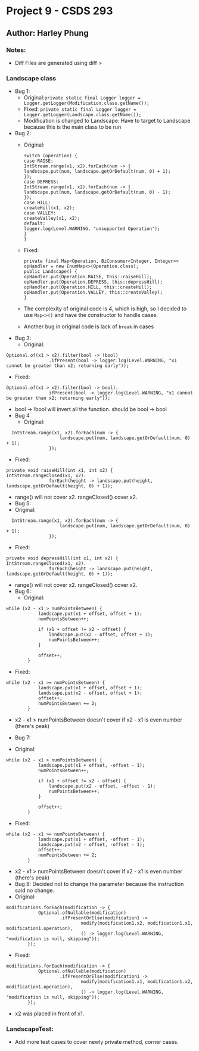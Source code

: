 # Project 9 - CSDS 293
## Author: Harley Phung

### Notes: 
- Diff Files are generated using diff <original> <fixed> > <fileName>

### Landscape class
* Bug 1: 
  * Original:```private static final Logger logger = Logger.getLogger(Modification.class.getName());```
  * Fixed: ```private static final Logger logger = Logger.getLogger(Landscape.class.getName());```
  * Modification is changed to Landscape: Have to target to Landscape because this is the main class to be run
* Bug 2: 
  * Original: 

    ```
    switch (operation) {
    case RAISE:
    IntStream.range(x1, x2).forEach(num -> {
    landscape.put(num, landscape.getOrDefault(num, 0) + 1);
    });
    case DEPRESS:
    IntStream.range(x1, x2).forEach(num -> {
    landscape.put(num, landscape.getOrDefault(num, 0) - 1);
    });
    case HILL:
    createHill(x1, x2);
    case VALLEY:
    createValley(x1, x2);
    default:
    logger.log(Level.WARNING, "unsupported Operation");
    }
    }
    ```

  * Fixed:
    ```
    private final Map<Operation, BiConsumer<Integer, Integer>> opHandler = new EnumMap<>(Operation.class);
    public Landscape() {
    opHandler.put(Operation.RAISE, this::raiseHill);
    opHandler.put(Operation.DEPRESS, this::depressHill);
    opHandler.put(Operation.HILL, this::createHill);
    opHandler.put(Operation.VALLEY, this::createValley);
    }
    ```

  * The complexity of original code is 4, which is high, so I decided to use ```Map<>()``` and have the constructor to handle cases.
  * Another bug in original code is lack of ```break``` in cases
* Bug 3:
  * Original:
```
Optional.of(x1 > x2).filter(bool -> !bool)
                .ifPresent(bool -> logger.log(Level.WARNING, "x1 cannot be greater than x2; returning early")); 
```
  * Fixed: 
``` 
Optional.of(x1 > x2).filter(bool -> bool).
                ifPresent(bool -> logger.log(Level.WARNING, "x1 cannot be greater than x2; returning early"));
```
  * bool -> !bool will invert all the function. should be bool -> bool
* Bug 4
  * Original: 
```
  IntStream.range(x1, x2).forEach(num -> {
                    landscape.put(num, landscape.getOrDefault(num, 0) + 1);
                });
```
  * Fixed:
```
private void raiseHill(int x1, int x2) {
IntStream.rangeClosed(x1, x2).
                forEach(height -> landscape.put(height, landscape.getOrDefault(height, 0) + 1));
```
  * range() will not cover x2. rangeClosed() cover x2.
* Bug 5: 
* Original:
```
  IntStream.range(x1, x2).forEach(num -> {
                    landscape.put(num, landscape.getOrDefault(num, 0) + 1);
                });
```
* Fixed:
```
private void depressHill(int x1, int x2) {
IntStream.rangeClosed(x1, x2).
                forEach(height -> landscape.put(height, landscape.getOrDefault(height, 0) + 1));
```
* range() will not cover x2. rangeClosed() cover x2.
* Bug 6:
  * Original:
```
while (x2 - x1 > numPointsBetween) {
            landscape.put(x1 + offset, offset + 1);
            numPointsBetween++;

            if (x1 + offset != x2 - offset) {
                landscape.put(x2 - offset, offset + 1);
                numPointsBetween++;
            }

            offset++;
        }
```
* Fixed: 
```
while (x2 - x1 >= numPointsBetween) {
            landscape.put(x1 + offset, offset + 1);
            landscape.put(x2 - offset, offset + 1);
            offset++;
            numPointsBetween += 2;
        }
```
* x2 - x1 > numPointsBetween doesn't cover if x2 - x1 is even number (there's peak)

* Bug 7:
* Original:
```
while (x2 - x1 > numPointsBetween) {
            landscape.put(x1 + offset, -offset - 1);
            numPointsBetween++;

            if (x1 + offset != x2 - offset) {
                landscape.put(x2 - offset, -offset - 1);
                numPointsBetween++;
            }

            offset++;
        }
```
* Fixed:
```
while (x2 - x1 >= numPointsBetween) {
            landscape.put(x1 + offset, -offset - 1);
            landscape.put(x2 - offset, -offset - 1);
            offset++;
            numPointsBetween += 2;
        }
```
* x2 - x1 > numPointsBetween doesn't cover if x2 - x1 is even number (there's peak)
* Bug 8: Decided not to change the parameter because the instruction said no change.
* Original: 
```agsl
modifications.forEach(modification -> {
            Optional.ofNullable(modification)
                    .ifPresentOrElse(modification1 ->
                            modify(modification1.x2, modification1.x1, modification1.operation),
                            () -> logger.log(Level.WARNING, "modification is null, skipping"));
        });
```
* Fixed: 
```agsl
modifications.forEach(modification -> {
            Optional.ofNullable(modification)
                    .ifPresentOrElse(modification1 ->
                            modify(modification1.x1, modification1.x2, modification1.operation),
                            () -> logger.log(Level.WARNING, "modification is null, skipping"));
        });
```
* x2 was placed in front of x1.


### LandscapeTest:
* Add more test cases to cover newly private method, corner cases.